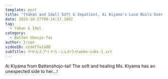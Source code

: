 ```yaml
---
template: post
title: "[Yakan and Idol] Soft & Impatient, Ai Kiyama's Love Boils Over! #1"
date: 2022-10-27T00:14:17.100Z
tag:
  - Yakan & Idol
category:
  - Batten Shoujo-Tai
author: Irsan
videoID: nzdefYw1a88
subTitle: やかんとアイドル-ふんわりせwebm-subs-1.srt
---
```

Ai Kiyama from Battenshojo-tai! The soft and healing Ms. Kiyama has an unexpected side to her...!
